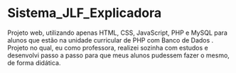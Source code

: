 # Sistema_JLF_Explicadora
Projeto web, utilizando apenas HTML, CSS, JavaScript, PHP e MySQL  para alunos que estão na unidade curricular de PHP com Banco de Dados . Projeto no qual, eu como professora, realizei sozinha com estudos e desenvolvi passo a passo para que meus alunos pudessem fazer o mesmo, de forma didática.
